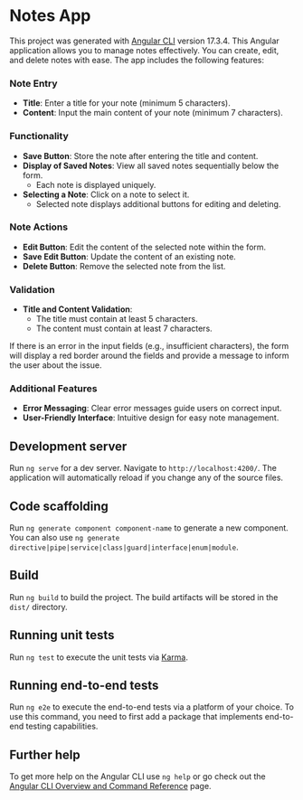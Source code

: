 # Notes App

This project was generated with [Angular CLI](https://github.com/angular/angular-cli) version 17.3.4.
This Angular application allows you to manage notes effectively. You can create, edit, and delete notes with ease. The app includes the following features:

### Note Entry

- **Title**: Enter a title for your note (minimum 5 characters).
- **Content**: Input the main content of your note (minimum 7 characters).

### Functionality

- **Save Button**: Store the note after entering the title and content.
- **Display of Saved Notes**: View all saved notes sequentially below the form.
  - Each note is displayed uniquely.
- **Selecting a Note**: Click on a note to select it.
  - Selected note displays additional buttons for editing and deleting.

### Note Actions

- **Edit Button**: Edit the content of the selected note within the form.
- **Save Edit Button**: Update the content of an existing note.
- **Delete Button**: Remove the selected note from the list.

### Validation

- **Title and Content Validation**:
  - The title must contain at least 5 characters.
  - The content must contain at least 7 characters.
  
If there is an error in the input fields (e.g., insufficient characters), the form will display a red border around the fields and provide a message to inform the user about the issue.

### Additional Features

- **Error Messaging**: Clear error messages guide users on correct input.
- **User-Friendly Interface**: Intuitive design for easy note management.

## Development server

Run `ng serve` for a dev server. Navigate to `http://localhost:4200/`. The application will automatically reload if you change any of the source files.

## Code scaffolding

Run `ng generate component component-name` to generate a new component. You can also use `ng generate directive|pipe|service|class|guard|interface|enum|module`.

## Build

Run `ng build` to build the project. The build artifacts will be stored in the `dist/` directory.

## Running unit tests

Run `ng test` to execute the unit tests via [Karma](https://karma-runner.github.io).

## Running end-to-end tests

Run `ng e2e` to execute the end-to-end tests via a platform of your choice. To use this command, you need to first add a package that implements end-to-end testing capabilities.

## Further help

To get more help on the Angular CLI use `ng help` or go check out the [Angular CLI Overview and Command Reference](https://angular.io/cli) page.